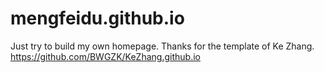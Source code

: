 # mengfeidu.github.io
Just try to build my own homepage. Thanks for the template of Ke Zhang. https://github.com/BWGZK/KeZhang.github.io
